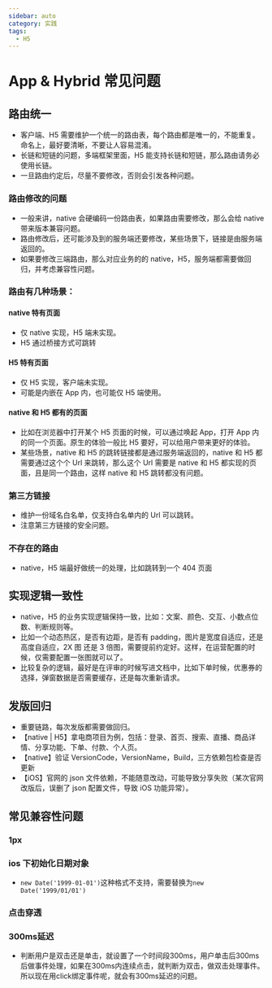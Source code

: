 ```yaml
---
sidebar: auto
category: 实践
tags:
  - H5
---
```


# App & Hybrid 常见问题

## 路由统一

- 客户端、H5 需要维护一个统一的路由表，每个路由都是唯一的，不能重复。命名上，最好要清晰，不要让人容易混淆。
- 长链和短链的问题，多端框架里面，H5 能支持长链和短链，那么路由请务必使用长链。
- 一旦路由约定后，尽量不要修改，否则会引发各种问题。

### 路由修改的问题

- 一般来讲，native 会硬编码一份路由表，如果路由需要修改，那么会给 native 带来版本兼容问题。
- 路由修改后，还可能涉及到的服务端还要修改，某些场景下，链接是由服务端返回的。
- 如果要修改三端路由，那么对应业务的的 native，H5，服务端都需要做回归，并考虑兼容性问题。

### 路由有几种场景：

#### native 特有页面

- 仅 native 实现，H5 端未实现。
- H5 通过桥接方式可跳转

#### H5 特有页面

- 仅 H5 实现，客户端未实现。
- 可能是内嵌在 App 内，也可能仅 H5 端使用。

#### native 和 H5 都有的页面

- 比如在浏览器中打开某个 H5 页面的时候，可以通过唤起 App，打开 App 内的同一个页面。原生的体验一般比 H5 要好，可以给用户带来更好的体验。
- 某些场景，native 和 H5 的跳转链接都是通过服务端返回的，native 和 H5 都需要通过这个个 Url 来跳转，那么这个 Url 需要是 native 和 H5 都实现的页面，且是同一个路由，这样 native 和 H5 跳转都没有问题。

### 第三方链接

- 维护一份域名白名单，仅支持白名单内的 Url 可以跳转。
- 注意第三方链接的安全问题。

### 不存在的路由

- native，H5 端最好做统一的处理，比如跳转到一个 404 页面

## 实现逻辑一致性

- native，H5 的业务实现逻辑保持一致，比如：文案、颜色、交互、小数点位数、判断规则等。
- 比如一个动态热区，是否有边距，是否有 padding，图片是宽度自适应，还是高度自适应，2X 图 还是 3 倍图，需要提前约定好。这样，在运营配置的时候，仅需要配置一张图就可以了。
- 比较复杂的逻辑，最好是在评审的时候写进文档中，比如下单时候，优惠券的选择，弹窗数据是否需要缓存，还是每次重新请求。

## 发版回归

- 重要链路，每次发版都需要做回归。
- 【native | H5】拿电商项目为例，包括：登录、首页、搜索、直播、商品详情、分享功能、下单、付款、个人页。
- 【native】验证 VersionCode，VersionName，Build，三方依赖包检查是否更新
- 【iOS】官网的 json 文件依赖，不能随意改动，可能导致分享失败（某次官网改版后，误删了 json 配置文件，导致 iOS 功能异常）。

## 常见兼容性问题

### 1px


### ios 下初始化日期对象
* `new Date('1999-01-01')`这种格式不支持，需要替换为`new Date('1999/01/01')`


### 点击穿透

### 300ms延迟
* 判断用户是双击还是单击，就设置了一个时间段300ms，用户单击后300ms后做事件处理，如果在300ms内连续点击，就判断为双击，做双击处理事件。
所以现在用click绑定事件呢，就会有300ms延迟的问题。







